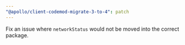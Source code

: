 ```yaml
---
"@apollo/client-codemod-migrate-3-to-4": patch
---
```


Fix an issue where `networkStatus` would not be moved into the correct package.
